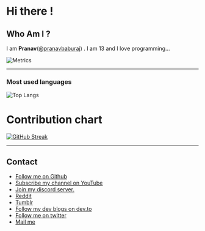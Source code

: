 
# Hi there !


## Who Am I ?
  I am **Pranav**([@pranavbaburaj](https://twitter.com/baburaj_pranav)) . I am 13 and I love programming...
  <br>
 
![Metrics](https://metrics.lecoq.io/pranavbaburaj)
<hr>


### Most used languages
![Top Langs](https://github-readme-stats.vercel.app/api/top-langs/?username=pranavbaburaj&theme=tokyonight&layout=compact&hide_title=true)

# Contribution chart
[![GitHub Streak](https://github-readme-streak-stats.herokuapp.com/?user=pranavbaburaj&theme=dark&background=0D1117)]()

<hr>

## Contact

 - [Follow me on Github](https://github.com/pranavbaburaj)
 - [Subscribe my channel on YouTube](https://www.youtube.com/channel/UCXUbqWoz5V_Hoeofgbf6Mbw)
 - [Join my discord server.](https://discord.gg/ypqrAQwR)
 - [Reddit](https://www.reddit.com/user/pranavbaburaj)
 - [Tumblr](https://pranavbaburaj.tumblr.com/)
 - [Follow my dev blogs on dev.to](https://dev.to/pranavbaburaj)
 - [Follow me on twitter](https://twitter.com/baburaj_pranav)
 - [Mail me](mailto:code-roller@googlegroups.com)
